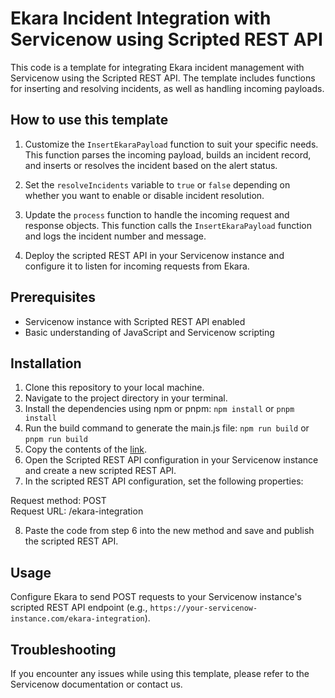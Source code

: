 # Ekara Incident Integration with Servicenow using Scripted REST API

This code is a template for integrating Ekara incident management with Servicenow using the Scripted REST API. The template includes functions for inserting and resolving incidents, as well as handling incoming payloads.

## How to use this template

1. Customize the `InsertEkaraPayload` function to suit your specific needs. This function parses the incoming payload, builds an incident record, and inserts or resolves the incident based on the alert status.

2. Set the `resolveIncidents` variable to `true` or `false` depending on whether you want to enable or disable incident resolution.

3. Update the `process` function to handle the incoming request and response objects. This function calls the `InsertEkaraPayload` function and logs the incident number and message.

4. Deploy the scripted REST API in your Servicenow instance and configure it to listen for incoming requests from Ekara.

## Prerequisites

- Servicenow instance with Scripted REST API enabled
- Basic understanding of JavaScript and Servicenow scripting

## Installation

1. Clone this repository to your local machine.
2. Navigate to the project directory in your terminal.
3. Install the dependencies using npm or pnpm:
   `npm install`
   or
   `pnpm install`
4. Run the build command to generate the main.js file:
   `npm run build`
   or
   `pnpm run build`
5. Copy the contents of the [link](./build/main.js).
6. Open the Scripted REST API configuration in your Servicenow instance and create a new scripted REST API.
7. In the scripted REST API configuration, set the following properties:

Request method: POST<br />
Request URL: /ekara-integration<br />

8. Paste the code from step 6 into the new method and save and publish the scripted REST API.

## Usage

Configure Ekara to send POST requests to your Servicenow instance's scripted REST API endpoint (e.g., `https://your-servicenow-instance.com/ekara-integration`).

## Troubleshooting

If you encounter any issues while using this template, please refer to the Servicenow documentation or contact us.
